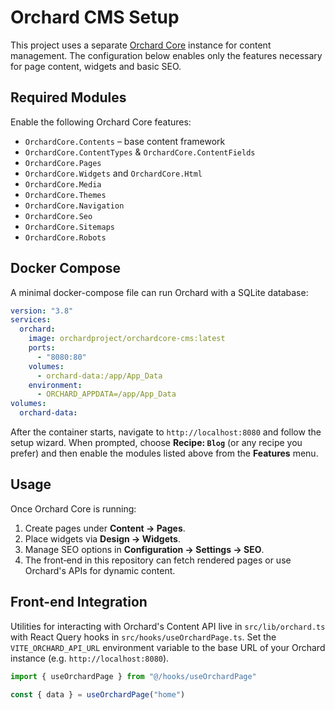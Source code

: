 # Orchard CMS Setup

This project uses a separate [Orchard Core](https://orchardcore.net/) instance for content management.
The configuration below enables only the features necessary for page content, widgets and basic SEO.

## Required Modules
Enable the following Orchard Core features:

- `OrchardCore.Contents` – base content framework
- `OrchardCore.ContentTypes` & `OrchardCore.ContentFields`
- `OrchardCore.Pages`
- `OrchardCore.Widgets` and `OrchardCore.Html`
- `OrchardCore.Media`
- `OrchardCore.Themes`
- `OrchardCore.Navigation`
- `OrchardCore.Seo`
- `OrchardCore.Sitemaps`
- `OrchardCore.Robots`

## Docker Compose
A minimal docker-compose file can run Orchard with a SQLite database:

```yaml
version: "3.8"
services:
  orchard:
    image: orchardproject/orchardcore-cms:latest
    ports:
      - "8080:80"
    volumes:
      - orchard-data:/app/App_Data
    environment:
      - ORCHARD_APPDATA=/app/App_Data
volumes:
  orchard-data:
```

After the container starts, navigate to `http://localhost:8080` and follow the setup wizard.
When prompted, choose **Recipe: `Blog`** (or any recipe you prefer) and then enable the modules listed above from the **Features** menu.

## Usage
Once Orchard Core is running:

1. Create pages under **Content → Pages**.
2. Place widgets via **Design → Widgets**.
3. Manage SEO options in **Configuration → Settings → SEO**.
4. The front‑end in this repository can fetch rendered pages or use Orchard's APIs for dynamic content.

## Front-end Integration

Utilities for interacting with Orchard's Content API live in `src/lib/orchard.ts` with React Query hooks in `src/hooks/useOrchardPage.ts`.
Set the `VITE_ORCHARD_API_URL` environment variable to the base URL of your Orchard instance (e.g. `http://localhost:8080`).

```ts
import { useOrchardPage } from "@/hooks/useOrchardPage"

const { data } = useOrchardPage("home")
```

